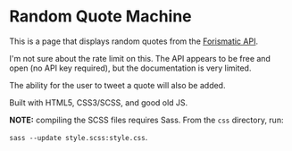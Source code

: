 # Random Quote Machine

This is a page that displays random quotes from the [Forismatic API](http://forismatic.com/en/api/).

I'm not sure about the rate limit on this. The API appears to be free and open (no API key required),
but the documentation is very limited.

The ability for the user to tweet a quote will also be added.

Built with HTML5, CSS3/SCSS, and good old JS.

**NOTE:** compiling the SCSS files requires Sass. From the `css` directory, run:

 `sass --update style.scss:style.css`.
